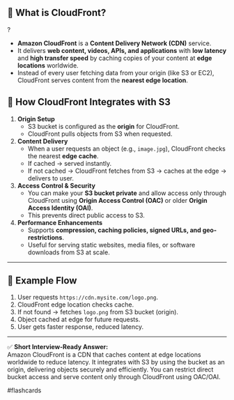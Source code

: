 ## 🔹 What is CloudFront?
?
- **Amazon CloudFront** is a **Content Delivery Network (CDN)** service.    
- It delivers **web content, videos, APIs, and applications** with **low latency** and **high transfer speed** by caching copies of your content at **edge locations** worldwide.
- Instead of every user fetching data from your origin (like S3 or EC2), CloudFront serves content from the **nearest edge location**.
## 🔹 How CloudFront Integrates with S3

1. **Origin Setup**
    - S3 bucket is configured as the **origin** for CloudFront.
    - CloudFront pulls objects from S3 when requested.
2. **Content Delivery**
    - When a user requests an object (e.g., `image.jpg`), CloudFront checks the nearest **edge cache**.
    - If cached → served instantly.
    - If not cached → CloudFront fetches from S3 → caches at the edge → delivers to user.
3. **Access Control & Security**
    - You can make your **S3 bucket private** and allow access only through CloudFront using **Origin Access Control (OAC)** or older **Origin Access Identity (OAI)**.
    - This prevents direct public access to S3.
4. **Performance Enhancements**
    - Supports **compression, caching policies, signed URLs, and geo-restrictions**.
    - Useful for serving static websites, media files, or software downloads from S3 at scale.
        

---

## 🔹 Example Flow

1. User requests `https://cdn.mysite.com/logo.png`.
2. CloudFront edge location checks cache.
3. If not found → fetches `logo.png` from S3 bucket (origin).
4. Object cached at edge for future requests.
5. User gets faster response, reduced latency.
    

---

✅ **Short Interview-Ready Answer:**  
Amazon CloudFront is a CDN that caches content at edge locations worldwide to reduce latency. It integrates with S3 by using the bucket as an origin, delivering objects securely and efficiently. You can restrict direct bucket access and serve content only through CloudFront using OAC/OAI.

#flashcards 
